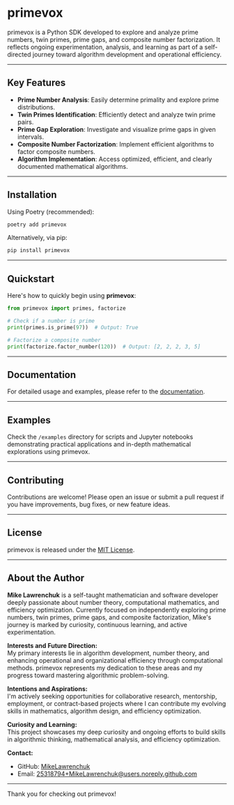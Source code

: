 # primevox

primevox is a Python SDK developed to explore and analyze prime numbers, twin primes, prime gaps, and composite number factorization. It reflects ongoing experimentation, analysis, and learning as part of a self-directed journey toward algorithm development and operational efficiency.

---

## Key Features

- **Prime Number Analysis**: Easily determine primality and explore prime distributions.
- **Twin Primes Identification**: Efficiently detect and analyze twin prime pairs.
- **Prime Gap Exploration**: Investigate and visualize prime gaps in given intervals.
- **Composite Number Factorization**: Implement efficient algorithms to factor composite numbers.
- **Algorithm Implementation**: Access optimized, efficient, and clearly documented mathematical algorithms.

---

## Installation

Using Poetry (recommended):

```bash
poetry add primevox
```

Alternatively, via pip:

```bash
pip install primevox
```

---

## Quickstart

Here's how to quickly begin using **primevox**:

```python
from primevox import primes, factorize

# Check if a number is prime
print(primes.is_prime(97))  # Output: True

# Factorize a composite number
print(factorize.factor_number(120))  # Output: [2, 2, 2, 3, 5]
```

---

## Documentation

For detailed usage and examples, please refer to the [documentation](link-to-your-docs).

---

## Examples

Check the `/examples` directory for scripts and Jupyter notebooks demonstrating practical applications and in-depth mathematical explorations using primevox.

---

## Contributing

Contributions are welcome! Please open an issue or submit a pull request if you have improvements, bug fixes, or new feature ideas.

---

## License

primevox is released under the [MIT License](LICENSE).

---

## About the Author

**Mike Lawrenchuk** is a self-taught mathematician and software developer deeply passionate about number theory, computational mathematics, and efficiency optimization. Currently focused on independently exploring prime numbers, twin primes, prime gaps, and composite factorization, Mike's journey is marked by curiosity, continuous learning, and active experimentation.

**Interests and Future Direction:**  
My primary interests lie in algorithm development, number theory, and enhancing operational and organizational efficiency through computational methods. primevox represents my dedication to these areas and my progress toward mastering algorithmic problem-solving.

**Intentions and Aspirations:**  
I'm actively seeking opportunities for collaborative research, mentorship, employment, or contract-based projects where I can contribute my evolving skills in mathematics, algorithm design, and efficiency optimization.

**Curiosity and Learning:**  
This project showcases my deep curiosity and ongoing efforts to build skills in algorithmic thinking, mathematical analysis, and efficiency optimization.

**Contact:**  
- GitHub: [MikeLawrenchuk](https://github.com/MikeLawrenchuk)  
- Email: [25318794+MikeLawrenchuk@users.noreply.github.com](mailto:25318794+MikeLawrenchuk@users.noreply.github.com)


---

Thank you for checking out primevox!

